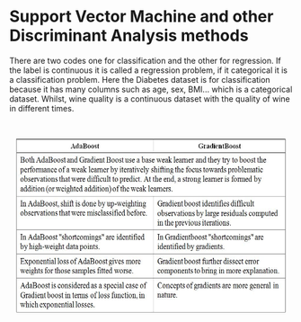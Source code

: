 # Support Vector Machine and other Discriminant Analysis methods

There are two codes one for classification and the other for regression. If the label is continuous it is called a regression problem, if it categorical it is a classification problem. Here the Diabetes dataset is for classification because it has many columns such as age, sex, BMI... which is a categorical dataset. Whilst, wine quality is a continuous dataset with the quality of wine in different times.  

<br>
<p align="center">
<img src = "GBAB.jpg" width = "480" height = "310">
 </p>
<br>
